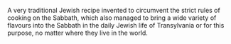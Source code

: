 A very traditional Jewish recipe invented to circumvent the strict rules of cooking on the Sabbath, which also managed to bring a wide variety of flavours into the Sabbath in the daily Jewish life of Transylvania or for this purpose, no matter where they live in the world.